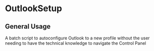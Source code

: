 # OutlookSetup
## General Usage

A batch script to autoconfigure Outlook to a new profile without the user needing to have the technical knowledge to navigate the Control Panel
